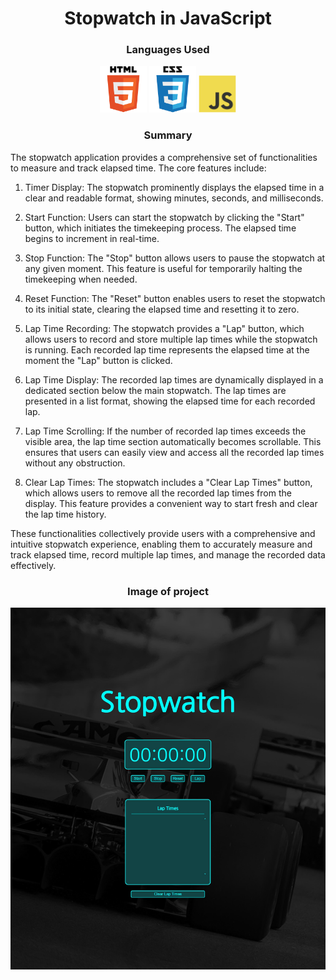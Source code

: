 <div align="center">
  <h1>
    Stopwatch in JavaScript
  </h1>
</div>

<div align="center">
  <h3>
    Languages Used
  </h3>
</div>

<p align="center">
  <img src="https://raw.githubusercontent.com/devicons/devicon/master/icons/html5/html5-original-wordmark.svg" alt="HTML5" width="75" height="75">
  <img src="https://raw.githubusercontent.com/devicons/devicon/master/icons/css3/css3-original-wordmark.svg" alt="CSS3" width="75" height="75">
  <img src="https://raw.githubusercontent.com/devicons/devicon/master/icons/javascript/javascript-original.svg" alt="JavaScript" width="60" height="60">
</p>

<div align="center">
  <h3>
    Summary
  </h3>
</div>

The stopwatch application provides a comprehensive set of functionalities to measure and track elapsed time. The core features include:

1. Timer Display: The stopwatch prominently displays the elapsed time in a clear and readable format, showing minutes, seconds, and milliseconds.

2. Start Function: Users can start the stopwatch by clicking the "Start" button, which initiates the timekeeping process. The elapsed time begins to increment in real-time.

3. Stop Function: The "Stop" button allows users to pause the stopwatch at any given moment. This feature is useful for temporarily halting the timekeeping when needed.

4. Reset Function: The "Reset" button enables users to reset the stopwatch to its initial state, clearing the elapsed time and resetting it to zero.

5. Lap Time Recording: The stopwatch provides a "Lap" button, which allows users to record and store multiple lap times while the stopwatch is running. Each recorded lap time represents the elapsed time at the moment the "Lap" button is clicked.

6. Lap Time Display: The recorded lap times are dynamically displayed in a dedicated section below the main stopwatch. The lap times are presented in a list format, showing the elapsed time for each recorded lap.

7. Lap Time Scrolling: If the number of recorded lap times exceeds the visible area, the lap time section automatically becomes scrollable. This ensures that users can easily view and access all the recorded lap times without any obstruction.

8. Clear Lap Times: The stopwatch includes a "Clear Lap Times" button, which allows users to remove all the recorded lap times from the display. This feature provides a convenient way to start fresh and clear the lap time history.

These functionalities collectively provide users with a comprehensive and intuitive stopwatch experience, enabling them to accurately measure and track elapsed time, record multiple lap times, and manage the recorded data effectively.

<div align="center">
  <h3>
    Image of project
  </h3>
</div>

![Stopwatch Application](https://github.com/CFokstuen/Stopwatch/blob/main/Stopwatch.jpg)
